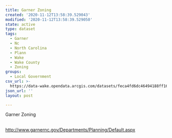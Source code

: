 ```yaml
---
title: Garner Zoning
created: '2020-11-12T13:58:39.529043'
modified: '2020-11-12T13:58:39.529050'
state: active
type: dataset
tags:
  - Garner
  - Nc
  - North Carolina
  - Plann
  - Wake
  - Wake County
  - Zoning
groups:
  - Local Government
csv_url: >-
  https://data-wake.opendata.arcgis.com/datasets/feca4fd6dc46494188ff165725f3bc99_19.csv?outSR=%7B%22latestWkid%22%3A2264%2C%22wkid%22%3A102719%7D
json_url: ''
layout: post

---
```

Garner Zoning<div><br /></div><div>http://www.garnernc.gov/Departments/Planning/Default.aspx<br /></div>
